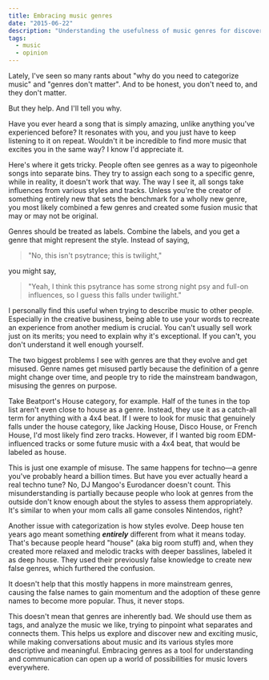 ```yaml
---
title: Embracing music genres
date: "2015-06-22"
description: "Understanding the usefulness of music genres for discovery and communication."
tags:
  - music
  - opinion
---
```


Lately, I've seen so many rants about "why do you need to categorize music" and "genres don't matter". And to be honest, you don't need to, and they don't matter.

But they help. And I'll tell you why.

Have you ever heard a song that is simply amazing, unlike anything you've experienced before? It resonates with you, and you just have to keep listening to it on repeat. Wouldn't it be incredible to find more music that excites you in the same way? I know I'd appreciate it.

Here's where it gets tricky. People often see genres as a way to pigeonhole songs into separate bins. They try to assign each song to a specific genre, while in reality, it doesn't work that way. The way I see it, all songs take influences from various styles and tracks. Unless you're the creator of something entirely new that sets the benchmark for a wholly new genre, you most likely combined a few genres and created some fusion music that may or may not be original.

Genres should be treated as labels. Combine the labels, and you get a genre that might represent the style. Instead of saying, 

>"No, this isn't psytrance; this is twilight," 

you might say, 

>"Yeah, I think this psytrance has some strong night psy and full-on influences, so I guess this falls under twilight." 

I personally find this useful when trying to describe music to other people. Especially in the creative business, being able to use your words to recreate an experience from another medium is crucial. You can't usually sell work just on its merits; you need to explain why it's exceptional. If you can't, you don't understand it well enough yourself.

The two biggest problems I see with genres are that they evolve and get misused. Genre names get misused partly because the definition of a genre might change over time, and people try to ride the mainstream bandwagon, misusing the genres on purpose.

Take Beatport's House category, for example. Half of the tunes in the top list aren't even close to house as a genre. Instead, they use it as a catch-all term for anything with a 4x4 beat. If I were to look for music that genuinely falls under the house category, like Jacking House, Disco House, or French House, I'd most likely find zero tracks. However, if I wanted big room EDM-influenced tracks or some future music with a 4x4 beat, that would be labeled as house.

This is just one example of misuse. The same happens for techno—a genre you've probably heard a billion times. But have you ever actually heard a real techno tune? No, DJ Mangoo's Eurodancer doesn't count. This misunderstanding is partially because people who look at genres from the outside don't know enough about the styles to assess them appropriately. It's similar to when your mom calls all game consoles Nintendos, right?

Another issue with categorization is how styles evolve. Deep house ten years ago meant something ___entirely___ different from what it means today. That's because people heard "house" (aka big room stuff) and, when they created more relaxed and melodic tracks with deeper basslines, labeled it as deep house. They used their previously false knowledge to create new false genres, which furthered the confusion.

It doesn't help that this mostly happens in more mainstream genres, causing the false names to gain momentum and the adoption of these genre names to become more popular. Thus, it never stops.

This doesn't mean that genres are inherently bad. We should use them as tags, and analyze the music we like, trying to pinpoint what separates and connects them. This helps us explore and discover new and exciting music, while making conversations about music and its various styles more descriptive and meaningful. Embracing genres as a tool for understanding and communication can open up a world of possibilities for music lovers everywhere.
